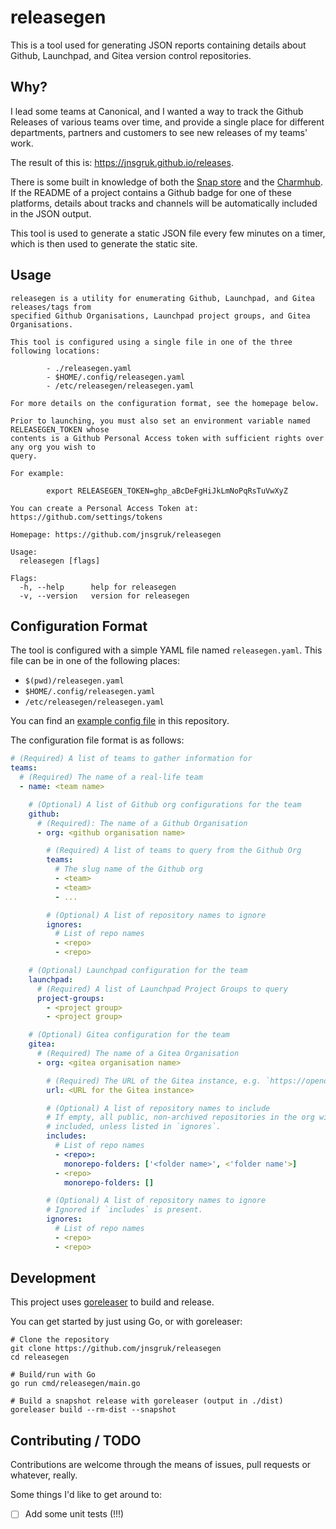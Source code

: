 # releasegen

This is a tool used for generating JSON reports containing details about Github, Launchpad, and
Gitea version control repositories.

## Why?

I lead some teams at Canonical, and I wanted a way to track the Github Releases of various teams
over time, and provide a single place for different departments, partners and customers to see new
releases of my teams' work.

The result of this is: https://jnsgruk.github.io/releases.

There is some built in knowledge of both the [Snap store](https://snapcraft.io) and the
[Charmhub](https://charmhub.io). If the README of a project contains a Github badge for one of
these platforms, details about tracks and channels will be automatically included in the JSON
output.

This tool is used to generate a static JSON file every few minutes on a timer, which is then used
to generate the static site.

## Usage

```
releasegen is a utility for enumerating Github, Launchpad, and Gitea releases/tags from
specified Github Organisations, Launchpad project groups, and Gitea Organisations.

This tool is configured using a single file in one of the three following locations:

        - ./releasegen.yaml
        - $HOME/.config/releasegen.yaml
        - /etc/releasegen/releasegen.yaml

For more details on the configuration format, see the homepage below.

Prior to launching, you must also set an environment variable named RELEASEGEN_TOKEN whose
contents is a Github Personal Access token with sufficient rights over any org you wish to
query.

For example:

        export RELEASEGEN_TOKEN=ghp_aBcDeFgHiJkLmNoPqRsTuVwXyZ

You can create a Personal Access Token at: https://github.com/settings/tokens

Homepage: https://github.com/jnsgruk/releasegen

Usage:
  releasegen [flags]

Flags:
  -h, --help      help for releasegen
  -v, --version   version for releasegen
```

## Configuration Format

The tool is configured with a simple YAML file named `releasegen.yaml`. This file can be in one of
the following places:

- `$(pwd)/releasegen.yaml`
- `$HOME/.config/releasegen.yaml`
- `/etc/releasegen/releasegen.yaml`

You can find an [example config file](./releasegen.yaml.example) in this repository.

The configuration file format is as follows:

```yaml
# (Required) A list of teams to gather information for
teams:
  # (Required) The name of a real-life team
  - name: <team name>

    # (Optional) A list of Github org configurations for the team
    github:
      # (Required): The name of a Github Organisation
      - org: <github organisation name>

        # (Required) A list of teams to query from the Github Org
        teams:
          # The slug name of the Github org
          - <team>
          - <team>
          - ...

        # (Optional) A list of repository names to ignore
        ignores:
          # List of repo names
          - <repo>
          - <repo>

    # (Optional) Launchpad configuration for the team
    launchpad:
      # (Required) A list of Launchpad Project Groups to query
      project-groups:
        - <project group>
        - <project group>

    # (Optional) Gitea configuration for the team
    gitea:
      # (Required) The name of a Gitea Organisation
      - org: <gitea organisation name>

        # (Required) The URL of the Gitea instance, e.g. `https://opendev.org/`
        url: <URL for the Gitea instance>

        # (Optional) A list of repository names to include
        # If empty, all public, non-archived repositories in the org will be
        # included, unless listed in `ignores`.
        includes:
          # List of repo names
          - <repo>:
            monorepo-folders: ['<folder name>', <'folder name'>]
          - <repo>
            monorepo-folders: []

        # (Optional) A list of repository names to ignore
        # Ignored if `includes` is present.
        ignores:
          # List of repo names
          - <repo>
          - <repo>
```

## Development

This project uses [goreleaser](https://goreleaser.com/) to build and release.

You can get started by just using Go, or with goreleaser:

```shell
# Clone the repository
git clone https://github.com/jnsgruk/releasegen
cd releasegen

# Build/run with Go
go run cmd/releasegen/main.go

# Build a snapshot release with goreleaser (output in ./dist)
goreleaser build --rm-dist --snapshot
```

## Contributing / TODO

Contributions are welcome through the means of issues, pull requests or whatever, really.

Some things I'd like to get around to:

- [ ] Add some unit tests (!!!)
